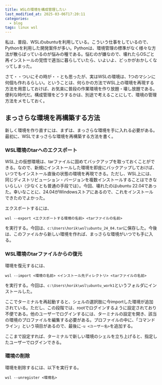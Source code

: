 ```yaml
---
title: WSLの環境を構成管理したい
last_modified_at: 2025-03-06T17:20:11
categories:
  - blog
tags: linux wsl
---
```


私は、普段、WSLのubuntuを利用している。こういう仕事をしているので、Pythonを利用した開発案件が多い。Pythonは、環境管理の標準がなく様々な方法が散らばっているのが悩みの種である。悩むのが嫌なので、壊れたらOSごと再インストールの覚悟で適当に暮らしていたら、いよいよ、どっかがおかしくなってしまった。

さて・・ついにその時が・・とも思ったが、実はWSLの環境は、1つのマシンに何個も作れるらしい。ということは、何らかの方法でWSL上の環境を再現する方法を用意しておけば、お気楽に普段の作業環境を作り放題・壊し放題である。便利な時代だ。構成管理をどうするかは、別途で考えることにして、環境の管理方法をメモしておく。

## まっさらな環境を再構築する方法

新しく環境を作り直すには、まずは、まっさらな環境を手に入れる必要がある。最初に、WSLでまっさらな環境を再構築する方法を書く。

### WSL環境のtarへのエクスポート

WSL上の仮想環境は、tarファイルに固めてバックアップを取っておくことができる。なので、新規にインストールした環境を即座にバックアップしておけば、いつでもインストール直後の状態の環境を再現できる。ただし、WSL上には、同じディストリビューション・バージョンを複数インストールすることはできないらしい（少なくとも普通の手段では）。今回、壊れたのはubuntu 22.04であった。幸いなことに、24.04がWindowsストアにあるので、これをインストールできたのでよかった。

エクスポートするには、

```shell
wsl --export <エクスポートする環境の名前> <tarファイルの名前>
```

を実行する。今回は、`c:\Users\horik\wsl\ubuntu_24_04.tar`に保存した。今後は、このファイルから新しい環境を作れば、まっさらな環境がいつでも手に入る。

### WSL環境のtarファイルからの復元

環境を復元するには、

```shell
wsl --import <環境の名前> <インストール先ディレクトリ> <tarファイルの名前>
```

を実行する。今回は、`c:\Users\horik\wsl\ubuntu_work1`というフォルダにインストールした。

ここでターミナルを再起動すると、シェルの選択肢に今importした環境が追加されている。ただし、この段階では、rootでログインするように設定されており不便である。他のユーザーでログインするには、ターミナルの設定を開き、該当の環境のプロファイルを編集する必要がある。プロファイルの中に、「コマンドライン」という項目があるので、最後に`-u <ユーザー名>`を追加する。

ここまで設定すれば、ターミナルで新しい環境のシェルを立ち上げると、指定したユーザーでログインできる。

### 環境の削除

環境を削除するには、以下を実行する。

```shell
wsl --unregister <環境名>
```
